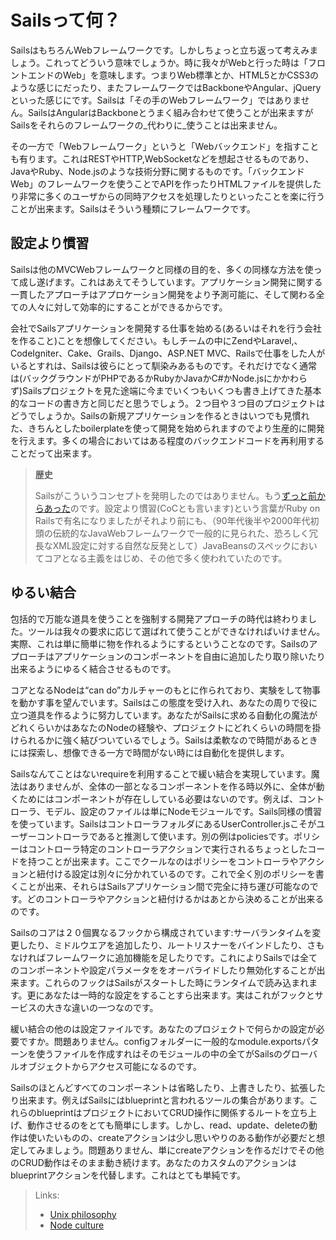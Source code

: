 # Sailsって何？


SailsはもちろんWebフレームワークです。しかしちょっと立ち返って考えみましょう。これってどういう意味でしょうか。時に我々がWebと行った時は「フロントエンドのWeb」を意味します。つまりWeb標準とか、HTML5とかCSS3のような感じにだったり、またフレームワークではBackboneやAngular、jQueryといった感じにです。Sailsは「その手のWebフレームワーク」ではありません。SailsはAngularはBackboneとうまく組み合わせて使うことが出来ますがSailsをそれらのフレームワークの_代わりに_使うことは出来ません。

その一方で「Webフレームワーク」というと「Webバックエンド」を指すことも有ります。これはRESTやHTTP,WebSocketなどを想起させるものであり、JavaやRuby、Node.jsのような技術分野に関するものです。「バックエンドWeb」のフレームワークを使うことでAPIを作ったりHTMLファイルを提供したり非常に多くのユーザからの同時アクセスを処理したりといったことを楽に行うことが出来ます。Sailsはそういう種類にフレームワークです。



## 設定より慣習

Sailsは他のMVCWebフレームワークと同様の目的を、多くの同様な方法を使って成し遂げます。これはあえてそうしています。アプリケーション開発に関する一貫したアプローチはアプロケーション開発をより予測可能に、そして関わる全ての人々に対して効率的にすることができるからです。

会社でSailsアプリケーションを開発する仕事を始める(あるいはそれを行う会社を作ること)ことを想像してください。もしチームの中にZendやLaravel,、CodeIgniter、Cake、Grails、Django、ASP.NET MVC、Railsで仕事をした人がいるとすれは、Sailsは彼らにとって馴染みあるものです。それだけでなく通常は(バックグラウンドがPHPであるかRubyかJavaかC#かNode.jsにかかわらず)Sailsプロジェクトを見た途端に今までいくつもいくつも書き上げてきた基本的なコードの書き方と同じだと思うでしょう。２つ目や３つ目のプロジェクトはどうでしょうか。Sailsの新規アプリケーションを作るときはいつでも見慣れた、きちんとしたboilerplateを使って開発を始められますのでより生産的に開発を行えます。多くの場合においてはある程度のバックエンドコードを再利用することだって出来ます。

> **歴史**
>
> Sailsがこういうコンセプトを発明したのではありません。もう[ずっと前からあった](https://en.wikipedia.org/wiki/Convention_over_configuration)のです。設定より慣習(CoCとも言います)という言葉がRuby on Railsで有名になりましたがそれより前にも、（90年代後半や2000年代初頭の伝統的なJavaWebフレームワークで一般的に見られた、恐ろしく冗長なXML設定に対する自然な反発として）JavaBeansのスペックにおいてコアとなる主義をはじめ、その他で多く使われていたのです。


## ゆるい結合

包括的で万能な道具を使うことを強制する開発アプローチの時代は終わりました。ツールは我々の要求に応じて選ばれて使うことができなければいけません。実際、これは単に簡単に物を作れるようにするということなのです。Sailsのアプローチはアプリケーションのコンポーネントを自由に追加したり取り除いたり出来るようにゆるく結合させるものです。

コアとなるNodeは“can do”カルチャーのもとに作られており、実験をして物事を動かす事を望んでいます。Sailsはこの態度を受け入れ、あなたの周りで役に立つ道具を作るように努力しています。あなたがSailsに求める自動化の魔法がどれくらいかはあなたのNodeの経験や、プロジェクトにどれくらいの時間を掛けられるかに強く結びついているでしょう。Sailsは柔軟なので時間があるときには探索し、想像できる一方で時間がない時には自動化を提供します。

Sailsなんてことはないrequireを利用することで緩い結合を実現しています。魔法はありませんが、全体の一部となるコンポーネントを作る時以外に、全体が動くためにはコンポーネントが存在ししている必要はないのです。例えば、コントローラ、モデル、設定のファイルは単にNodeモジュールです。Sails同様の慣習を使っています。SailsはコントローラフォルダにあるUserController.jsこそがユーザーコントローラであると推測して使います。別の例はpoliciesです。ポリシーはコントローラ特定のコントローラアクションで実行されるちょっとしたコードを持つことが出来ます。ここでクールなのはポリシーをコントローラやアクションと紐付ける設定は別々に分かれているのです。これで全く別のポリシーを書くことが出来、それらはSailsアプリケーション間で完全に持ち運び可能なのです。どのコントローラやアクションと紐付けるかはあとから決めることが出来るのです。

Sailsのコアは２０個異なるフックから構成されています:サーバランタイムを変更したり、ミドルウエアを追加したり、ルートリスナーをバインドしたり、さもなければフレームワークに追加機能を足したりです。これによりSailsでは全てのコンポーネントや設定パラメータををオーバライドしたり無効化することが出来ます。これらのフックはSailsがスタートした時にランタイムで読み込まれます。更にあなたは一時的な設定をすることすら出来ます。実はこれがフックとサービスの大きな違いの一つなのです。

緩い結合の他のは設定ファイルです。あなたのプロジェクトで何らかの設定が必要ですか。問題ありません。configフォルダーに一般的なmodule.exportsパターンを使うファイルを作成すれはそのモジュールの中の全てがSailsのグローバルオブジェクトからアクセス可能になるのです。

Sailsのほとんどすべてのコンポーネントは省略したり、上書きしたり、拡張したり出来ます。例えばSailsにはblueprintと言われるツールの集合があります。これらのblueprintはプロジェクトにおいてCRUD操作に関係するルートを立ち上げ、動作させるのをとても簡単にします。しかし、read、update、deleteの動作は使いたいものの、createアクションは少し思いやりのある動作が必要だと想定してみましょう。問題ありません、単にcreateアクションを作るだけでその他のCRUD動作はそのまま動き続けます。あなたのカスタムのアクションはblueprintアクションを代替します。これはとても単純です。

> Links:
> + [Unix philosophy](http://blog.izs.me/post/48281998870/unix-philosophy-and-node-js)
> + [Node culture](https://blog.nodejitsu.com/the-nodejs-philosophy/)



<!--
## The MVC Architecture
Sails implements the aforementioned Model, View, Controller (MVC) architecture for Node.js. You can learn more about MVC <a href="https://docs.djangoproject.com/en/dev/faq/general/#django-appears-to-be-a-mvc-framework-but-you-call-the-controller-the-view-and-the-view-the-template-how-come-you-don-t-use-the-standard-names">here</a>, <a href="http://symfony.com/legacy/doc/askeet/1_0/en/3">here</a>, and <a href="http://guides.rubyonrails.org/getting_started.html#the-mvc-architecture">here</a>, but the tl;dr is that it's the really awesome, industry-standard way of doing things for modern web apps.
If you're wondering if Sails is a "proper MVC", you're probably right! It wasn’t made to mimic Django, Zend, or Rails; it was made to resemble the MVC architecture we’re used to while still unlocking the features necessary to leverage the unique advantages of Node.js: seamless WebSockets support, advanced memory management using streams, and composable, data-driven APIs using the powerful concept of chainable middleware from Connect/Express.
-->



<!--
## With a Modern Twist
Sails does a few things other MVC frameworks can't do:


### Socket.io / Realtime / WebSockets
Sails supports transport agnostic routing, which allows your controllers/policies to automatically handle Socket.io / WebSocket messages.  In the past, you'd have to maintain a separate code base to make that happen. This makes it much easier to add pubsub features, in particular the server-originated or 'comet' notifications you need for realtime apps, realtime analytics dashboards, and multiplayer games.

### Performance
Node has fantastic performance. Specifically, we've had some great results using 4 EC2 small servers to scale Sails to 10,000 concurrent connections.  In that case, the bottleneck was actually our test client.  Sails users have reported getting about 9k concurrent connections on one EC2 medium server.

+ Built-in support for Redis session store, and Redis MQ for reverse pubsub routing

### Node.js
Node.js is the fastest-growing, all-javascript solution to <a href="https://www.youtube.com/watch?v=jo_B4LTHi3I">server-side development</a>. Writing your code in one language on the front-end and back-end means less context-shifting, faster development, and better apps.

### Express
Sails's controllers and policies are really just [Express](https://github.com/expressjs/) middleware. This means your Sails app logic is interoperable with existing Express apps, and vice versa

+ Supports the existing ecosystem of Express middleware

### REST Blueprints
  + Automatically generated JSON API for manipulating models (You don't have to write any backend code to build simple CRUD apps)
  + Automatic route bindings for your controller actions

### Built-in support for controller/action-level middleware mappings of:
  + Authentication logic
  + Role-based access control
  + Custom policies (e.g. file storage quotas)


## Convenience features for front-end developers
If you are developing an HTML/CSS front-end powered by Sails, there are some other convenience features we've included that might help you out.

### Support for Grunt
As of Sails v0.9, all new projects come with a Gruntfile. Grunt is to Node.js as mvn/ant is to Java, or as rake is to Ruby. It has a strong, supportive community, and a wide array of plugins and build tools. Adding support for your favorite template engine or css/js preprocessor is as easy as modifying your project's Gruntfile

### Asset bundling
Sails bundles support for LESS and JST templates

  + If you use the `--linker` option when creating your new project, your assets will be automatically bundled up and included in your layout HTML
  + Front-end support for SASS, Handlebars, CoffeeScript, Stylus, TypeScript, etc. is as easy as modifying your app's Gruntfile
  + In production mode, Sails will also minify and concatenate your assets
  + If you need to take web performance even further (this comes up for mobile web apps in particular), you can run `sails build` to output a CDN-ready snapshot of your apps assets

### PhoneGap, Chrome extensions, and SPA-friendliness
  + `sails build` spits out a ready-to-deploy `www` directory for use in all of the sorts of places where you need indepenedent, API-driven front-end code
  + Sails has easy-to-use CORS integration
  + Built-in support for cross-site request forgery (CSRF) protection, with a handy token-based option for single-page apps



## Finally, a note for UX-focused guys/gals
> ####From one geek to another:

> I work on a lot of web and mobile apps with our team at <a href="http://balderdash.co">Balderdash</a>.  More than ever before, it's important that your applications not only work, but look and feel awesome.
I originally built Sails to tackle these sorts of API-driven, front-end heavy projects for our startup and enterprise clients.  Since then, top-notch experiences have become industry standard (typically using Backbone, Angular, Ember, Knockout, etc.)
Reducing the amount of time and energy you spend on your app's server code allows you to spend more time focusing on cool features.  The easier your backend code is to write and maintain, the more nimble you can be.  The more nimble you are, the more adaptable your project can be to your users' needs, and the faster you respond to bug fixes.  The more adaptable you are... you get the idea!


-->



<docmeta name="uniqueID" value="WhatIsSails126387">
<docmeta name="displayName" value="What Is Sails">

